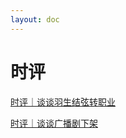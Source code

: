```yaml
---
layout: doc
---
```


# 时评

[时评｜谈谈羽生结弦转职业](/Users/admin/VitePress/MyBlog/docs/Blog/时评｜谈谈羽生结弦转职业.md)

[时评｜谈谈广播剧下架](/Users/admin/VitePress/MyBlog/docs/Blog/时评｜谈谈广播剧下架.md)
